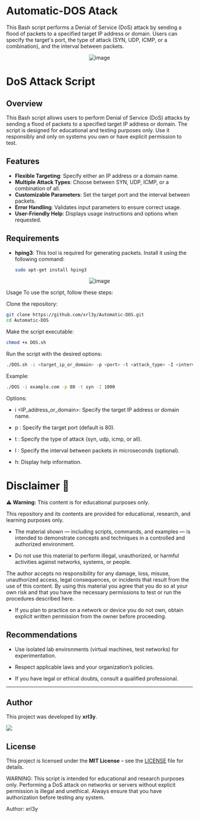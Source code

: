 # Automatic-DOS Atack
This Bash script performs a Denial of Service (DoS) attack by sending a flood of packets to a specified target IP address or domain. Users can specify the target's port, the type of attack (SYN, UDP, ICMP, or a combination), and the interval between packets.

<p align="center">
  <img src="https://github.com/user-attachments/assets/8e6f1430-3a65-4da2-a2c7-1a9bdbc748f1" alt="image" />
</p>




# DoS Attack Script

## Overview

This Bash script allows users to perform Denial of Service (DoS) attacks by sending a flood of packets to a specified target IP address or domain. The script is designed for educational and testing purposes only. Use it responsibly and only on systems you own or have explicit permission to test.

## Features

- **Flexible Targeting**: Specify either an IP address or a domain name.
- **Multiple Attack Types**: Choose between SYN, UDP, ICMP, or a combination of all.
- **Customizable Parameters**: Set the target port and the interval between packets.
- **Error Handling**: Validates input parameters to ensure correct usage.
- **User-Friendly Help**: Displays usage instructions and options when requested.

## Requirements

- **hping3**: This tool is required for generating packets. Install it using the following command:
  ```bash
  sudo apt-get install hping3
  ```

<p align="center">
  <img src="https://github.com/user-attachments/assets/574f68ae-f6d6-458c-967d-6c61e0aa8a71" alt="image" />
</p>


  
Usage
To use the script, follow these steps:

Clone the repository:

```bash
git clone https://github.com/xrl3y/Automatic-DOS.git
cd Automatic-DOS
```
Make the script executable:

```bash
chmod +x DOS.sh
```
Run the script with the desired options:

```bash
./DOS.sh -i <target_ip_or_domain> -p <port> -t <attack_type> -I <interval>
```
Example:

```bash
./DOS -i example.com -p 80 -t syn -I 1000
```

Options:

- i <IP_address_or_domain>: Specify the target IP address or domain name.

- p <port>: Specify the target port (default is 80).

- t <type>: Specify the type of attack (syn, udp, icmp, or all).

- I <interval>: Specify the interval between packets in microseconds (optional).

- h: Display help information.

# Disclaimer 🛑

⚠️ **Warning:** This content is for educational purposes only.

This repository and its contents are provided for educational, research, and learning purposes only.

- The material shown — including scripts, commands, and examples — is intended to demonstrate concepts and techniques in a controlled and authorized environment.

- Do not use this material to perform illegal, unauthorized, or harmful activities against networks, systems, or people.

The author accepts no responsibility for any damage, loss, misuse, unauthorized access, legal consequences, or incidents that result from the use of this content. By using this material you agree that you do so at your own risk and that you have the necessary permissions to test or run the procedures described here.

- If you plan to practice on a network or device you do not own, obtain explicit written permission from the owner before proceeding.

## Recommendations

- Use isolated lab environments (virtual machines, test networks) for experimentation.

- Respect applicable laws and your organization’s policies.

- If you have legal or ethical doubts, consult a qualified professional.


---

## Author

This project was developed by **xrl3y**.

<img src="https://user-images.githubusercontent.com/73097560/115834477-dbab4500-a447-11eb-908a-139a6edaec5c.gif">


## License

This project is licensed under the **MIT License** – see the [LICENSE](LICENSE) file for details.

WARNING: This script is intended for educational and research purposes only. Performing a DoS attack on networks or servers without explicit permission is illegal and unethical. Always ensure that you have authorization before testing any system.

Author: xrl3y
